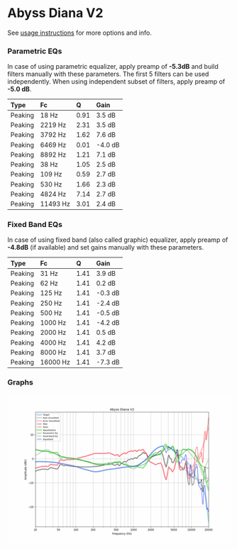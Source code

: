 # Abyss Diana V2
See [usage instructions](https://github.com/jaakkopasanen/AutoEq#usage) for more options and info.

### Parametric EQs
In case of using parametric equalizer, apply preamp of **-5.3dB** and build filters manually
with these parameters. The first 5 filters can be used independently.
When using independent subset of filters, apply preamp of **-5.0 dB**.

| Type    | Fc       |    Q | Gain    |
|:--------|:---------|:-----|:--------|
| Peaking | 18 Hz    | 0.91 | 3.5 dB  |
| Peaking | 2219 Hz  | 2.31 | 3.5 dB  |
| Peaking | 3792 Hz  | 1.62 | 7.6 dB  |
| Peaking | 6469 Hz  | 0.01 | -4.0 dB |
| Peaking | 8892 Hz  | 1.21 | 7.1 dB  |
| Peaking | 38 Hz    | 1.05 | 2.5 dB  |
| Peaking | 109 Hz   | 0.59 | 2.7 dB  |
| Peaking | 530 Hz   | 1.66 | 2.3 dB  |
| Peaking | 4824 Hz  | 7.14 | 2.7 dB  |
| Peaking | 11493 Hz | 3.01 | 2.4 dB  |

### Fixed Band EQs
In case of using fixed band (also called graphic) equalizer, apply preamp of **-4.8dB**
(if available) and set gains manually with these parameters.

| Type    | Fc       |    Q | Gain    |
|:--------|:---------|:-----|:--------|
| Peaking | 31 Hz    | 1.41 | 3.9 dB  |
| Peaking | 62 Hz    | 1.41 | 0.2 dB  |
| Peaking | 125 Hz   | 1.41 | -0.3 dB |
| Peaking | 250 Hz   | 1.41 | -2.4 dB |
| Peaking | 500 Hz   | 1.41 | -0.5 dB |
| Peaking | 1000 Hz  | 1.41 | -4.2 dB |
| Peaking | 2000 Hz  | 1.41 | 0.5 dB  |
| Peaking | 4000 Hz  | 1.41 | 4.2 dB  |
| Peaking | 8000 Hz  | 1.41 | 3.7 dB  |
| Peaking | 16000 Hz | 1.41 | -7.3 dB |

### Graphs
![](./Abyss%20Diana%20V2.png)